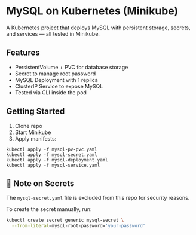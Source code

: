 <!-- # MySQL on Kubernetes (Minikube) -->
# MySQL on Kubernetes (Minikube)
A Kubernetes project that deploys MySQL with persistent storage, secrets, and services — all tested in Minikube.

<!-- ## Features -->
## Features
- PersistentVolume + PVC for database storage
- Secret to manage root password
- MySQL Deployment with 1 replica
- ClusterIP Service to expose MySQL
- Tested via CLI inside the pod

<!-- ## Getting Started -->
## Getting Started
1. Clone repo
2. Start Minikube
3. Apply manifests:

<!-- Commands -->
```
kubectl apply -f mysql-pv-pvc.yaml
kubectl apply -f mysql-secret.yaml
kubectl apply -f mysql-deployment.yaml
kubectl apply -f mysql-service.yaml
```

<!-- ## Note on Secrets -->
## 🔐 Note on Secrets
The `mysql-secret.yaml` file is excluded from this repo for security reasons.

To create the secret manually, run:

```bash
kubectl create secret generic mysql-secret \
  --from-literal=mysql-root-password='your-password'